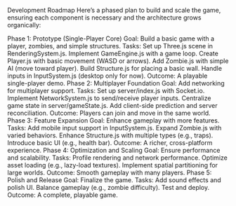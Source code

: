 Development Roadmap
Here’s a phased plan to build and scale the game, ensuring each component is necessary and the architecture grows organically:

Phase 1: Prototype (Single-Player Core)
Goal: Build a basic game with a player, zombies, and simple structures.
Tasks:
Set up Three.js scene in RenderingSystem.js.
Implement GameEngine.js with a game loop.
Create Player.js with basic movement (WASD or arrows).
Add Zombie.js with simple AI (move toward player).
Build Structure.js for placing a basic wall.
Handle inputs in InputSystem.js (desktop only for now).
Outcome: A playable single-player demo.
Phase 2: Multiplayer Foundation
Goal: Add networking for multiplayer support.
Tasks:
Set up server/index.js with Socket.io.
Implement NetworkSystem.js to send/receive player inputs.
Centralize game state in server/gameState.js.
Add client-side prediction and server reconciliation.
Outcome: Players can join and move in the same world.
Phase 3: Feature Expansion
Goal: Enhance gameplay with more features.
Tasks:
Add mobile input support in InputSystem.js.
Expand Zombie.js with varied behaviors.
Enhance Structure.js with multiple types (e.g., traps).
Introduce basic UI (e.g., health bar).
Outcome: A richer, cross-platform experience.
Phase 4: Optimization and Scaling
Goal: Ensure performance and scalability.
Tasks:
Profile rendering and network performance.
Optimize asset loading (e.g., lazy-load textures).
Implement spatial partitioning for large worlds.
Outcome: Smooth gameplay with many players.
Phase 5: Polish and Release
Goal: Finalize the game.
Tasks:
Add sound effects and polish UI.
Balance gameplay (e.g., zombie difficulty).
Test and deploy.
Outcome: A complete, playable game.
